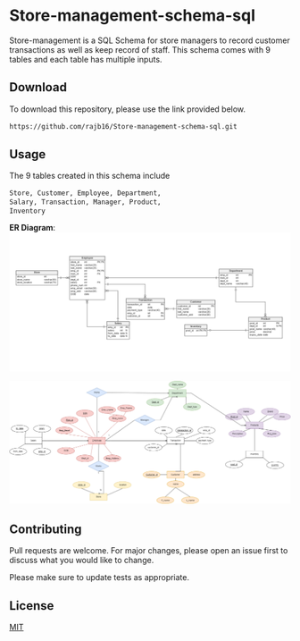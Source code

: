 # Store-management-schema-sql

Store-management is a SQL Schema for store managers to record customer transactions as well as keep record of staff. This schema comes with 9 tables and each table has multiple inputs.

## Download

To download this repository, please use the link provided below. 

```bash
https://github.com/rajb16/Store-management-schema-sql.git
```

## Usage
The 9 tables created in this schema include
```
Store, Customer, Employee, Department, 
Salary, Transaction, Manager, Product, 
Inventory
```
**ER Diagram**: 
![Diagram](https://github.com/rajb16/Store-management-schema-sql/blob/main/Diagram.png)

![ER Diagram](https://github.com/rajb16/Store-management-schema-sql/blob/main/ER%20Diagram.png)



## Contributing

Pull requests are welcome. For major changes, please open an issue first
to discuss what you would like to change.

Please make sure to update tests as appropriate.

## License

[MIT](https://choosealicense.com/licenses/mit/)
